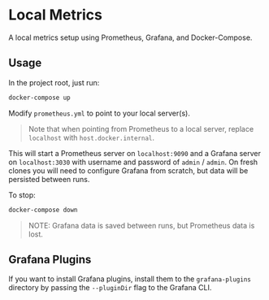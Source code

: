 # Local Metrics

A local metrics setup using Prometheus, Grafana, and Docker-Compose.

## Usage
In the project root, just run:
```bash
docker-compose up
```

Modify `prometheus.yml` to point to your local server(s).
> Note that when pointing from Prometheus to a local server, replace `localhost` with
> `host.docker.internal`.

This will start a Prometheus server on `localhost:9090`
and a Grafana server on `localhost:3030` with username and password of `admin` / `admin`. On fresh clones 
you will need to configure Grafana from scratch, but data
will be persisted between runs.


To stop:
```bash
docker-compose down
```
> NOTE: Grafana data is saved between runs,
> but Prometheus data is lost.

## Grafana Plugins

If you want to install Grafana plugins, install them to the `grafana-plugins` directory by passing
the `--pluginDir` flag to the Grafana CLI.
